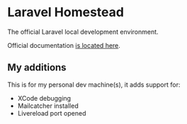 # Laravel Homestead

The official Laravel local development environment.

Official documentation [is located here](http://laravel.com/docs/homestead?version=4.2).

## My additions

This is for my personal dev machine(s), it adds support for:

* XCode debugging
* Mailcatcher installed
* Livereload port opened
